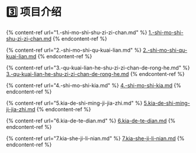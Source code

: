 # 3️⃣ 项目介绍

{% content-ref url="1.-shi-mo-shi-shu-zi-zi-chan.md" %}
[1.-shi-mo-shi-shu-zi-zi-chan.md](1.-shi-mo-shi-shu-zi-zi-chan.md)
{% endcontent-ref %}

{% content-ref url="2.-shi-mo-shi-qu-kuai-lian.md" %}
[2.-shi-mo-shi-qu-kuai-lian.md](2.-shi-mo-shi-qu-kuai-lian.md)
{% endcontent-ref %}

{% content-ref url="3.-qu-kuai-lian-he-shu-zi-zi-chan-de-rong-he.md" %}
[3.-qu-kuai-lian-he-shu-zi-zi-chan-de-rong-he.md](3.-qu-kuai-lian-he-shu-zi-zi-chan-de-rong-he.md)
{% endcontent-ref %}

{% content-ref url="4.-shi-mo-shi-kia.md" %}
[4.-shi-mo-shi-kia.md](4.-shi-mo-shi-kia.md)
{% endcontent-ref %}

{% content-ref url="5.kia-de-shi-ming-ji-jia-zhi.md" %}
[5.kia-de-shi-ming-ji-jia-zhi.md](5.kia-de-shi-ming-ji-jia-zhi.md)
{% endcontent-ref %}

{% content-ref url="6.kia-de-te-dian.md" %}
[6.kia-de-te-dian.md](6.kia-de-te-dian.md)
{% endcontent-ref %}

{% content-ref url="7.kia-she-ji-li-nian.md" %}
[7.kia-she-ji-li-nian.md](7.kia-she-ji-li-nian.md)
{% endcontent-ref %}

##
